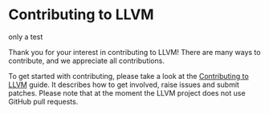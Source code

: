 # Contributing to LLVM

only a test

Thank you for your interest in contributing to LLVM! There are many ways to
contribute, and we appreciate all contributions.

To get started with contributing, please take a look at the
[Contributing to LLVM](https://llvm.org/docs/Contributing.html) guide. It
describes how to get involved, raise issues and submit patches. Please note
that at the moment the LLVM project does not use GitHub pull requests.
